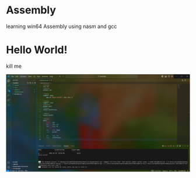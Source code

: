 # Assembly
learning win64 Assembly using nasm and gcc

# Hello World!
kill me

![Hello World!](https://raw.githubusercontent.com/jere-dev/Assembly/main/img/HelloWorldAsm.png)